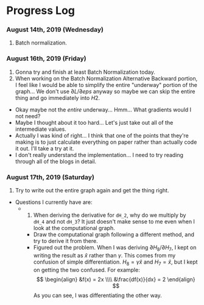 # Progress Log

### August 14th, 2019 (Wednesday)

1. Batch normalization.

### August 16th, 2019 (Friday)

1. Gonna try and finish at least Batch Normalization today.
2. When working on the Batch Normalization Alternative Backward portion, I feel like I would be able to simplify the entire "underway" portion of the graph... We don't use $\partial L / \partial eps$ anyway so maybe we can skip the entire thing and go immediately into $H2$.
  * Okay maybe not the _entire_ underway... Hmm... What gradients would I not need?
  * Maybe I thought about it too hard... Let's just take out all of the intermediate values.
  * Actually I was kind of right... I think that one of the points that they're making is to just calculate everything on paper rather than actually code it out. I'll take a try at it.
  * I don't really understand the implementation... I need to try reading through all of the blogs in detail.

### August 17th, 2019 (Saturday)

1. Try to write out the entire graph again and get the thing right.
  * Questions I currently have are:
    * 1. When deriving the derivative for `dH_2`, why do we multiply by `dH_4` and not `dH_3`? It just doesn't make sense to me even when I look at the computational graph.
      * Draw the computational graph following a different method, and try to derive it from there.
      * Figured out the problem. When I was deriving $\partial H_8 / \partial H_7$, I kept on writing the result as $\hat{x}$ rather than $\gamma$. This comes from my confusion of simple differentiation. $H_8 = \gamma \hat{x}$ and $H_7 = \hat{x}$, but I kept on getting the two confused. For example:
      $$
      \begin{align}
      &f(x) = 2x \\\\
      &\frac{df(x)}{dx} = 2
      \end{align}
      $$
      As you can see, I was differentiating the other way.
